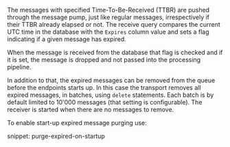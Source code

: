 The messages with specified  Time-To-Be-Received (TTBR) are pushed through the message pump, just like regular messages, irrespectively if their TTBR already elapsed or not. The receive query compares the current UTC time in the database with the `Expires` column value and sets a flag indicating if a given message has expired.

When the message is received from the database that flag is checked and if it is set, the message is dropped and not passed into the processing pipeline.

In addition to that, the expired messages can be removed from the queue before the endpoints starts up. In this case the transport removes all expired messages, in batches, using `delete` statements. Each batch is by default limited to 10'000 messages (that setting is configurable). The receiver is started when there are no messages to remove. 

To enable start-up expired message purging use:

snippet: purge-expired-on-startup
